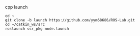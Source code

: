 cpp launch 

```
cd ~
git clone -b launch https://github.com/yym68686/ROS-Lab.git
cd ~/catkin_ws/src
roslaunch ssr_pkg node.launch
```
